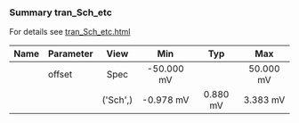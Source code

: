 ### Summary tran_Sch_etc

For details see <a href='tran_Sch_etc.html'>tran_Sch_etc.html</a>

|**Name**|**Parameter**|**View**|**Min** | **Typ** | **Max**|
|:---|:---|:---:|:---:|:---:|:---:|
||offset | Spec | -50.000 mV |  | 50.000 mV |
| | | ('Sch',)|-0.978 mV | 0.880 mV | 3.383 mV |
